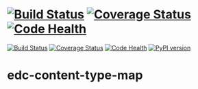 [![Build Status](https://travis-ci.org/botswana-harvard/edc-content-type-map.svg?branch=master)](https://travis-ci.org/botswana-harvard/edc-content-type-map)
[![Coverage Status](https://coveralls.io/repos/botswana-harvard/edc-content-type-map/badge.svg?branch=master)](https://coveralls.io/r/botswana-harvard/edc-content-type-map?branch=master)
[![Code Health](https://landscape.io/github/botswana-harvard/edc-content-type-map/master/landscape.svg?style=flat)](https://landscape.io/github/botswana-harvard/edc-content-type-map/master)
=======
[![Build Status](https://travis-ci.org/botswana-harvard/edc-content-type-map.svg?branch=develop)](https://travis-ci.org/botswana-harvard/edc-content-type-map)
[![Coverage Status](https://coveralls.io/repos/botswana-harvard/edc-content-type-map/badge.svg?branch=develop)](https://coveralls.io/r/botswana-harvard/edc-content-type-map?branch=develop)
[![Code Health](https://landscape.io/github/botswana-harvard/edc-content-type-map/develop/landscape.svg?style=flat)](https://landscape.io/github/botswana-harvard/edc-content-type-map/develop)
[![PyPI version](https://badge.fury.io/py/edc-content-type-map.svg)](http://badge.fury.io/py/edc-content-type-map)

# edc-content-type-map
